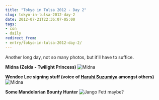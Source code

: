 ```yaml
---
title: "Tokyo in Tulsa 2012 - Day 2"
slug: tokyo-in-tulsa-2012-day-2
date: 2012-07-21T22:36:07-05:00
tags:
- con
- daily
redirect_from:
- entry/tokyo-in-tulsa-2012-day-2/
---
```

Another long day, not so many photos, but it'll have to suffice.

**Midna (Zelda - Twilight Princess)**
![](http://images.dxprog.com/blog/tnt2012_midna.jpg "Midna")

**Wendee Lee signing stuff (voice of [Haruhi Suzumiya](http://dxprog.com/entry/haruhi-suzumiya/) amongst others)**
![](http://images.dxprog.com/blog/tnt2012_wendee_lee.jpg "Midna")

**Some Mandolorian Bounty Hunter**
![](http://images.dxprog.com/blog/tnt2012_fett.jpg "Jango Fett maybe?")
